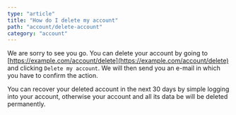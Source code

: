 ```yaml
---
type: "article"
title: "How do I delete my account"
path: "account/delete-account"
category: "account"
---
```

We are sorry to see you go. You can delete your account by going to [https://example.com/account/delete](https://example.com/account/delete) and clicking `Delete my account`. We will then send you an e-mail in which you have to confirm the action.

You can recover your deleted account in the next 30 days by simple logging into your account, otherwise your account and all its data be will be deleted permanently.